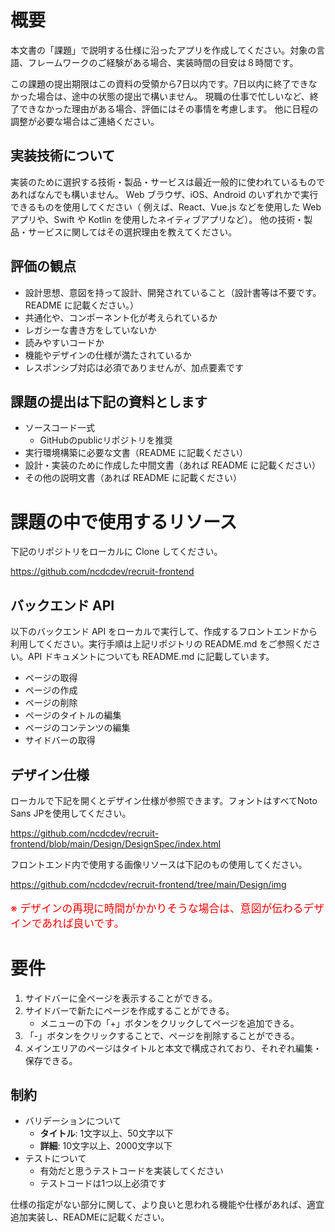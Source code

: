 # 概要

本文書の「課題」で説明する仕様に沿ったアプリを作成してください。対象の言語、フレームワークのご経験がある場合、実装時間の目安は８時間です。

この課題の提出期限はこの資料の受領から7日以内です。7日以内に終了できなかった場合は、途中の状態の提出で構いません。
現職の仕事で忙しいなど、終了できなかった理由がある場合、評価にはその事情を考慮します。
他に日程の調整が必要な場合はご連絡ください。

## 実装技術について

実装のために選択する技術・製品・サービスは最近一般的に使われているものであればなんでも構いません。
Web ブラウザ、iOS、Android のいずれかで実行できるものを使用してください（ 例えば、React、Vue.js などを使用した Web アプリや、Swift や Kotlin を使用したネイティブアプリなど）。
他の技術・製品・サービスに関してはその選択理由を教えてください。

## 評価の観点

- 設計思想、意図を持って設計、開発されていること（設計書等は不要です。README に記載ください。）
- 共通化や、コンポーネント化が考えられているか
- レガシーな書き方をしていないか
- 読みやすいコードか
- 機能やデザインの仕様が満たされているか
- レスポンシブ対応は必須でありませんが、加点要素です

## 課題の提出は下記の資料とします

- ソースコード一式
  - GitHubのpublicリポジトリを推奨
- 実行環境構築に必要な文書（README に記載ください）
- 設計・実装のために作成した中間文書（あれば README に記載ください）
- その他の説明文書（あれば README に記載ください）

# 課題の中で使用するリソース

下記のリポジトリをローカルに Clone してください。

https://github.com/ncdcdev/recruit-frontend

## バックエンド API

以下のバックエンド API をローカルで実行して、作成するフロントエンドから利用してください。実行手順は上記リポジトリの README.md をご参照ください。API ドキュメントについても README.md に記載しています。

- ページの取得
- ページの作成
- ページの削除
- ページのタイトルの編集
- ページのコンテンツの編集
- サイドバーの取得

## デザイン仕様

ローカルで下記を開くとデザイン仕様が参照できます。フォントはすべてNoto Sans JPを使用してください。

https://github.com/ncdcdev/recruit-frontend/blob/main/Design/DesignSpec/index.html

フロントエンド内で使用する画像リソースは下記のもの使用してください。

https://github.com/ncdcdev/recruit-frontend/tree/main/Design/img

<p style="color:red;font-size:1.2em">※ デザインの再現に時間がかかりそうな場合は、意図が伝わるデザインであれば良いです。</p>

# 要件

1. サイドバーに全ページを表示することができる。
2. サイドバーで新たにページを作成することができる。
   - メニューの下の「+」ボタンをクリックしてページを追加できる。
3. 「-」ボタンをクリックすることで、ページを削除することができる。
4. メインエリアのページはタイトルと本文で構成されており、それぞれ編集・保存できる。

## 制約
- バリデーションについて
   - **タイトル**: 1文字以上、50文字以下
   - **詳細**: 10文字以上、2000文字以下
- テストについて
   - 有効だと思うテストコードを実装してください
   - テストコードは1つ以上必須です

仕様の指定がない部分に関して、より良いと思われる機能や仕様があれば、適宜追加実装し、READMEに記載ください。